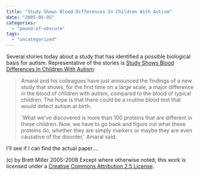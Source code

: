 ```yaml
---
title: "Study Shows Blood Differences In Children With Autism"
date: "2005-05-05"
categories: 
  - "pound-of-obscure"
tags: 
  - "uncategorized"
---
```


Several stories today about a study that has identified a possible biological basis for autism. Representative of the stories is [Study Shows Blood Differences In Children With Autism](http://www.thekcrachannel.com/health/4456899/detail.html):

> Amaral and his colleagues have just announced the findings of a new study that shows, for the first time on a large scale, a major difference in the blood of children with autism, compared to the blood of typical children. The hope is that there could be a routine blood test that would detect autism at birth.  
>   
> 'What we've discovered is more than 100 proteins that are different in these children. Now, we have to go back and figure out what these proteins do, whether they are simply markers or maybe they are even causative of the disorder,' Amaral said.

I'll see if I can find the actual paper....

(c) by Brett Miller 2005-2008 Except where otherwise noted, this work is licensed under a [Creative Commons Attribution 2.5 License](http://creativecommons.org/licenses/by/2.5/).
